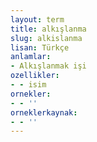 ```yaml
---
layout: term
title: alkışlanma
slug: alkislanma
lisan: Türkçe
anlamlar:
- Alkışlanmak işi
ozellikler:
- - isim
ornekler:
- - ''
orneklerkaynak:
- - ''
---
```

